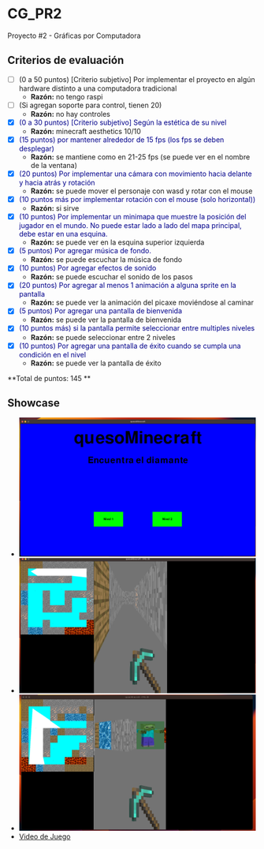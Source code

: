 # CG_PR2
Proyecto #2 - Gráficas por Computadora

## Criterios de evaluación

- [ ] (0 a 50 puntos) [Criterio subjetivo] Por implementar el proyecto en algún hardware distinto a una computadora tradicional
   - **Razón:** no tengo raspi
- [ ] (Si agregan soporte para control, tienen 20)
   - **Razón:** no hay controles
- [x] <span style="color:darkblue;">(0 a 30 puntos) [Criterio subjetivo] Según la estética de su nivel</span>
   - **Razón:** minecraft aesthetics 10/10
- [x] <span style="color:darkblue;">(15 puntos) por mantener alrededor de 15 fps (los fps se deben desplegar)</span>
   - **Razón:** se mantiene como en 21-25 fps (se puede ver en el nombre de la ventana)
- [x] <span style="color:darkblue;">(20 puntos) Por implementar una cámara con movimiento hacia delante y hacia atrás y rotación</span>
   - **Razón:** se puede mover el personaje con wasd y rotar con el mouse
- [x] <span style="color:darkblue;">(10 puntos más por implementar rotación con el mouse (solo horizontal))</span>
   - **Razón:** si sirve
- [x] <span style="color:darkblue;">(10 puntos) Por implementar un minimapa que muestre la posición del jugador en el mundo. No puede estar lado a lado del mapa principal, debe estar en una esquina.</span>
   - **Razón:** se puede ver en la esquina superior izquierda
- [x] <span style="color:darkblue;">(5 puntos) Por agregar música de fondo.</span>
   - **Razón:** se puede escuchar la música de fondo
- [x] <span style="color:darkblue;">(10 puntos) Por agregar efectos de sonido</span>
   - **Razón:** se puede escuchar el sonido de los pasos
- [x] <span style="color:darkblue;">(20 puntos) Por agregar al menos 1 animación a alguna sprite en la pantalla</span>
   - **Razón:** se puede ver la animación del picaxe moviéndose al caminar
- [x] <span style="color:darkblue;">(5 puntos) Por agregar una pantalla de bienvenida</span>
   - **Razón:** se puede ver la pantalla de bienvenida
- [x] <span style="color:darkblue;">(10 puntos más) si la pantalla permite seleccionar entre multiples niveles</span>
   - **Razón:** se puede seleccionar entre 2 niveles
- [x] <span style="color:darkblue;">(10 puntos) Por agregar una pantalla de éxito cuando se cumpla una condición en el nivel</span>
   - **Razón:** se puede ver la pantalla de éxito

**Total de puntos: 145 **

## Showcase

- ![Home](./screenshots/home.png)
- ![Level 1](./screenshots/level1.png)
- ![Level 2](./screenshots/level2.png)
- [Video de Juego](https://youtu.be/my_lthTBW3s)
